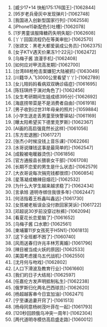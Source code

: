 
1. [威少17+14 快船175:176国王]-[1062844]
1. [95岁老兵骨灰中发现弹片]-[1062748]
1. [我国进入创新型国家行列]-[1062558]
1. [iPhone15新配色引吐槽]-[1062078]
1. [1岁男童误服降糖药失明失聪]-[1062608]
1. [丫丫回国流程仍在等美审批]-[1062570]
1. [张颂文：黑老大都爱装成公务员]-[1062375]
1. [女子KTV遇天价果冻1个22元]-[1062472]
1. [乌梅子酱 浪漫手机]-[1062408]
1. [如何应对甲流高发期]-[1062700]
1. [台湾88枪枪击案嫌犯大陆被抓]-[1063049]
1. [川籍华人飞3000公里看望丫丫]-[1062789]
1. [女儿陪妈妈看病双双确诊癌症]-[1061695]
1. [陈钰琪终于演对角色了]-[1062456]
1. [女生考研期间生娃成绩395分]-[1062692]
1. [海底捞带菜是不是消费者自由]-[1061918]
1. [男子收到过世31年母亲的照片]-[1059884]
1. [小学生送走丢男童至快警驿站]-[1061169]
1. [曝太阳希望买下德里克罗斯]-[1062367]
1. [AI画的高启强竟然长这样]-[1061056]
1. [东方宏退圈]-[1061727]
1. [张杰小时候没钱上音乐课]-[1062266]
1. [水哥说赚钱这事是最简单的]-[1062547]
1. [成毅被电暖器烫伤]-[1061856]
1. [官方通报县长猥亵女干部]-[1061708]
1. [长期不恋爱的男生是什么状态]-[1062579]
1. [大衣哥说每次捐完钱都很烦]-[1060854]
1. [星落凝成糖辣目烟花]-[1062532]
1. [为什么大学生越来越求稳了]-[1062434]
1. [言承旭 道明寺绑住我很多年]-[1062447]
1. [何洁指着王栎鑫叫鑫远]-[1061730]
1. [女孩被老板误会没付款回家哭诉]-[1061722]
1. [邓超说30岁前没穿过秋裤]-[1062094]
1. [看夏花长恋爱脑了]-[1061652]
1. [乌梅子酱 口水歌]-[1062561]
1. [柬埔寨11岁女孩死于H5N1]-[1061813]
1. [这下全班都不困了]-[1060740]
1. [风雨送春归许兆丰林芳离婚]-[1061796]
1. [辣目被当成火妖的原因]-[1062533]
1. [美国考虑援乌五代战机]-[1062550]
1. [沈月何与吻戏]-[1062802]
1. [人口下滑波及教育行业]-[1061660]
1. [我们的日子大结局]-[1062597]
1. [任嘉伦方发声明抵制私生]-[1062238]
1. [俄罗斯归化两名巴西球员]-[1062620]
1. [杨超越客串今日宜加油]-[1062471]
1. [宁至谦追妻开窍了]-[1061513]
1. [杨母同意杨树茂叶菲在一起]-[1061793]
1. [120秒回顾俄乌冲突一周年]-[1062304]
1. [两代道明寺模仿高启盛走路]-[1060012]